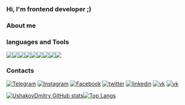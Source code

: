 ### Hi, I'm frontend developer ;)


### About me
### languages and Tools

<img src="https://img.shields.io/badge/HTML-2A2839?style=for-the-badge&logo=HTML5&logoColor="/><img src="https://img.shields.io/badge/CSS-2A2839?style=for-the-badge&logo=CSS3&logoColor=1E90FF"/><img src="https://img.shields.io/badge/sass-2A2839?style=for-the-badge&logo=sass&logoColor=#CC6699"/><img src="https://img.shields.io/badge/JavaScript-2A2839?style=for-the-badge&logo=JavaScript&logoColor=FFFF00"/><img src="https://img.shields.io/badge/react-2A2839?style=for-the-badge&logo=React&logoColor=00FFFF"/><img src="https://img.shields.io/badge/Typescript-2A2839?style=for-the-badge&logo=typescript&logoColor=#####3178C6"/><img src="https://img.shields.io/badge/webpack-2A2839?style=for-the-badge&logo=webpack&logoColor=##8DD6F9"/><img src="https://img.shields.io/badge/git-2A2839?style=for-the-badge&logo=git&logoColor=###F05032"/><img src="https://img.shields.io/badge/github-2A2839?style=for-the-badge&logo=github&logoColor=####181717"/> 



### Contacts

[![Telegram](https://img.shields.io/badge/-Telegram-2A2839?style=for-the-badge&logo=Telegram)](https://t.me/Mobil_08)
[![Instagram](https://img.shields.io/badge/-Instagram-2A2839?style=for-the-badge&logo=Instagram)](https://www.instagram.com/ushakov.08/)
[![Facebook](https://img.shields.io/badge/-Facebook-2A2839?style=for-the-badge&logo=Facebook)](https://www.facebook.com/profile.php?id=100004233817312)
[![twitter](https://img.shields.io/badge/-twitter-2A2839?style=for-the-badge&logo=twitter)](https://vk.com/ushakov_08)
[![linkedin](https://img.shields.io/badge/-linkedin-2A2839?style=for-the-badge&logo=linkedin)](https://www.linkedin.com/in/dmitry-ushakov-016438255/)
[![vk](https://img.shields.io/badge/-Вконтакте-2A2839?style=for-the-badge&logo=vk)](https://vk.com/ushakov_08)
[![vk](https://img.shields.io/badge/-HH-2A2839?style=for-the-badge&logo=headhunter)](https://vk.com/ushakov_08)

[![UshakovDmitry GitHub stats](https://github-readme-stats.vercel.app/api?username=UshakovDmitry&theme=radical)](https://github.com/anuraghazra/github-readme-stats)[![Top Langs](https://github-readme-stats.vercel.app/api/top-langs/?username=UshakovDmitry&layout=compact&theme=radical)](https://github.com/anuraghazra/github-readme-stats) 
